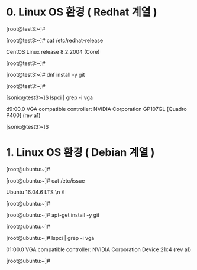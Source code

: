 # 0. Linux OS 환경 ( Redhat 계열 )

[root@test3:~]#

[root@test3:~]# cat /etc/redhat-release

CentOS Linux release 8.2.2004 (Core)

[root@test3:~]#

[root@test3:~]# dnf install -y git

[root@test3:~]#

[sonic@test3:~]$ lspci | grep -i vga

d9:00.0 VGA compatible controller: NVIDIA Corporation GP107GL [Quadro P400] (rev a1)

[sonic@test3:~]$


# 1. Linux OS 환경 ( Debian 계열 )

[root@ubuntu:~]#

[root@ubuntu:~]# cat /etc/issue

Ubuntu 16.04.6 LTS \n \l

[root@ubuntu:~]#

[root@ubuntu:~]# apt-get install -y git

[root@ubuntu:~]#

[root@ubuntu:~]# lspci  | grep -i vga

01:00.0 VGA compatible controller: NVIDIA Corporation Device 21c4 (rev a1)

[root@ubuntu:~]#
